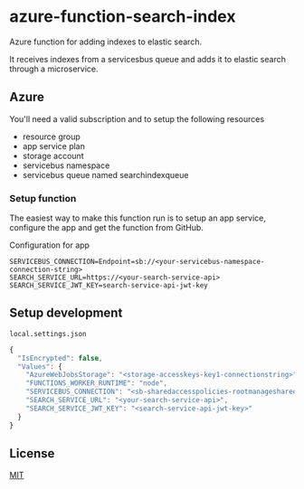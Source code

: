 # azure-function-search-index

Azure function for adding indexes to elastic search.

It receives indexes from a servicesbus queue and adds it to elastic search through a microservice.

## Azure

You'll need a valid subscription and to setup the following resources

- resource group
- app service plan
- storage account
- servicebus namespace
- servicebus queue named searchindexqueue

### Setup function

The easiest way to make this function run is to setup an app service, configure the app and get the function from GitHub.

Configuration for app
```
SERVICEBUS_CONNECTION=Endpoint=sb://<your-servicebus-namespace-connection-string>
SEARCH_SERVICE_URL=https://<your-search-service-api>
SEARCH_SERVICE_JWT_KEY=search-service-api-jwt-key
```

## Setup development

`local.settings.json`

```JavaScript
{
  "IsEncrypted": false,
  "Values": {
    "AzureWebJobsStorage": "<storage-accesskeys-key1-connectionstring>",
    "FUNCTIONS_WORKER_RUNTIME": "node",
    "SERVICEBUS_CONNECTION": "<sb-sharedaccesspolicies-rootmanagesharedaccesskey-primaryconnectionstring>",
    "SEARCH_SERVICE_URL": "<your-search-service-api>",
    "SEARCH_SERVICE_JWT_KEY": "<search-service-api-jwt-key>"
  }
}
```

## License

[MIT](LICENSE)
